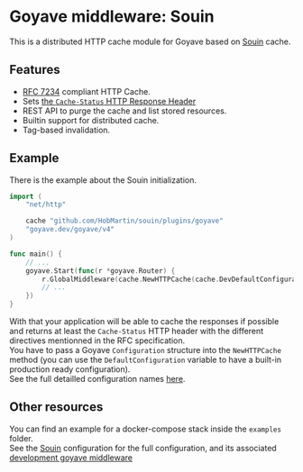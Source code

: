 Goyave middleware: Souin
================================

This is a distributed HTTP cache module for Goyave based on [Souin](https://github.com/HobMartin/souin) cache.  

## Features

 * [RFC 7234](https://httpwg.org/specs/rfc7234.html) compliant HTTP Cache.
 * Sets [the `Cache-Status` HTTP Response Header](https://httpwg.org/http-extensions/draft-ietf-httpbis-cache-header.html)
 * REST API to purge the cache and list stored resources.
 * Builtin support for distributed cache.
 * Tag-based invalidation.


## Example
There is the example about the Souin initialization.
```go
import (
	"net/http"

	cache "github.com/HobMartin/souin/plugins/goyave"
	"goyave.dev/goyave/v4"
)

func main() {
	// ...
	goyave.Start(func(r *goyave.Router) {
		r.GlobalMiddleware(cache.NewHTTPCache(cache.DevDefaultConfiguration).Handle)
		// ...
	})
}
```
With that your application will be able to cache the responses if possible and returns at least the `Cache-Status` HTTP header with the different directives mentionned in the RFC specification.  
You have to pass a Goyave `Configuration` structure into the `NewHTTPCache` method (you can use the `DefaultConfiguration` variable to have a built-in production ready configuration).  
See the full detailled configuration names [here](https://github.com/HobMartin/souin#optional-configuration).

Other resources
---------------
You can find an example for a docker-compose stack inside the `examples` folder.  
See the [Souin](https://github.com/HobMartin/souin) configuration for the full configuration, and its associated [development goyave middleware](https://github.com/HobMartin/souin/blob/master/plugins/goyave)  
